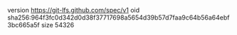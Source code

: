 version https://git-lfs.github.com/spec/v1
oid sha256:964f3fc0d342d0d38f37717698a5654d39b57d7faa9c64b56a64ebf3bc665a5f
size 54326
